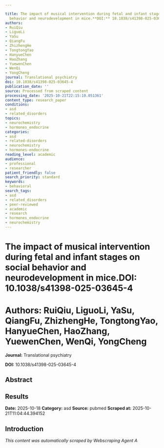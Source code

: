```yaml
---

title: The impact of musical intervention during fetal and infant stages on social
  behavior and neurodevelopment in mice.**DOI:** 10.1038/s41398-025-03645-4
authors:
- RuiQiu
- LiguoLi
- YaSu
- QiangFu
- ZhizhengHe
- TongtongYao
- HanyueChen
- HaoZhang
- YuewenChen
- WenQi
- YongCheng
journal: Translational psychiatry
doi: 10.1038/s41398-025-03645-4
publication_date: ''
source: Processed from scraped content
processing_date: '2025-10-21T22:15:10.051361'
content_type: research_paper
conditions:
- asd
- related_disorders
topics:
- neurochemistry
- hormones_endocrine
categories:
- asd
- related-disorders
- neurochemistry
- hormones-endocrine
reading_level: academic
audience:
- professional
- researcher
patient_friendly: false
search_priority: standard
keywords:
- behavioral
search_tags:
- asd
- related_disorders
- peer-reviewed
- academic
- research
- hormones_endocrine
- neurochemistry
---
```




# The impact of musical intervention during fetal and infant stages on social behavior and neurodevelopment in mice.**DOI:** 10.1038/s41398-025-03645-4

# **Authors:** RuiQiu, LiguoLi, YaSu, QiangFu, ZhizhengHe, TongtongYao, HanyueChen, HaoZhang, YuewenChen, WenQi, YongCheng

**Journal:** Translational psychiatry

**DOI:** 10.1038/s41398-025-03645-4

## Abstract

## Results

**Date:** 2025-10-18
**Category:** asd
**Source:** pubmed
**Scraped at:** 2025-10-21T11:04:44.394152
## Introduction
*This content was automatically scraped by Webscraping Agent A*